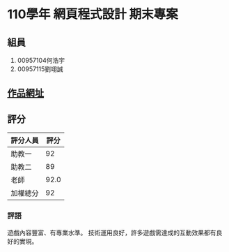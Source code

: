 # 110學年 網頁程式設計 期末專案
## 組員
1. 00957104何浩宇
2. 00957115劉翊誠

## [作品網址](https://henry0523ho.github.io/WebProject/)

## 評分

|評分人員|評分|
|-|-|
|助教一|92|
|助教二|89|
|老師|92.0|
|加權總分|92|

### 評語

遊戲內容豐富、有專業水準。
技術運用良好，許多遊戲需達成的互動效果都有良好的實現。
